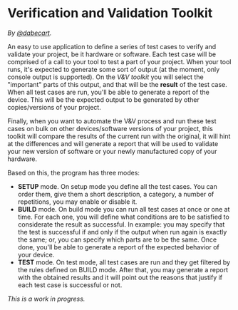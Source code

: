 # Verification and Validation Toolkit 

*By [@dabecart](https://www.dabecart.net/en/).*

An easy to use application to define a series of test cases to verify and validate your project, be it hardware or software. Each test case will be comprised of a call to your tool to test a part of your project. When your tool runs, it's expected to generate some sort of output (at the moment, only console output is supported). On the *V&V toolkit* you will select the "important" parts of this output, and that will be the **result** of the test case. When all test cases are run, you'll be able to generate a report of the device. This will be the expected output to be generated by other copies/versions of your project.

Finally, when you want to automate the V&V process and run these test cases on bulk on other devices/software versions of your project, this toolkit will compare the results of the current run with the original, it will hint at the differences and will generate a report that will be used to validate your new version of software or your newly manufactured copy of your hardware.

Based on this, the program has three modes:

- **SETUP** mode. On setup mode you define all the test cases. You can order them, give them a short description, a category, a number of repetitions, you may enable or disable it.
- **BUILD** mode. On build mode you can run all test cases at once or one at time. For each one, you will define what conditions are to be satisfied to considerate the result as successful. In example: you may specify that the test is successful if and only if the output when run again is exactly the same; or, you can specify which parts are to be the same. Once done, you'll be able to generate a report of the expected behavior of your device.
- **TEST** mode. On test mode, all test cases are run and they get filtered by the rules defined on BUILD mode. After that, you may generate a report with the obtained results and it will point out the reasons that justify if each test case is successful or not.

*This is a work in progress.*